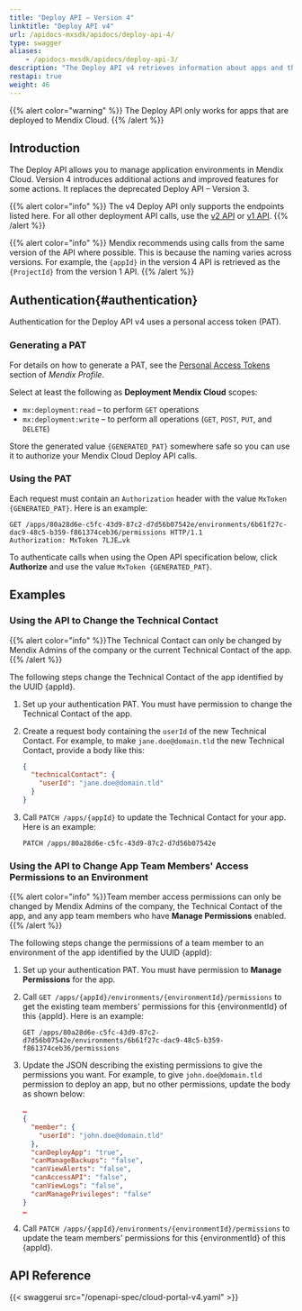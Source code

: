 ```yaml
---
title: "Deploy API – Version 4"
linktitle: "Deploy API v4"
url: /apidocs-mxsdk/apidocs/deploy-api-4/
type: swagger
aliases:
    - /apidocs-mxsdk/apidocs/deploy-api-3/
description: "The Deploy API v4 retrieves information about apps and their environments and allows you to change the technical contact and the permissions of individual team members."
restapi: true
weight: 46
---
```


{{% alert color="warning" %}}
The Deploy API only works for apps that are deployed to Mendix Cloud.
{{% /alert %}}

## Introduction

The Deploy API allows you to manage application environments in Mendix Cloud. Version 4 introduces additional actions and improved features for some actions. It replaces the deprecated Deploy API – Version 3.

{{% alert color="info" %}}
The v4 Deploy API only supports the endpoints listed here. For all other deployment API calls, use the [v2 API](/apidocs-mxsdk/apidocs/deploy-api-2/) or [v1 API](/apidocs-mxsdk/apidocs/deploy-api/).
{{% /alert %}}

{{% alert color="info" %}}
Mendix recommends using calls from the same version of the API where possible. This is because the naming varies across versions. For example, the `{appId}` in the version 4 API is retrieved as the `{ProjectId}` from the version 1 API.
{{% /alert %}}

## Authentication{#authentication}

Authentication for the Deploy API v4 uses a personal access token (PAT).

### Generating a PAT

For details on how to generate a PAT, see the [Personal Access Tokens](/community-tools/mendix-profile/user-settings/#pat) section of *Mendix Profile*.

Select at least the following as **Deployment Mendix Cloud** scopes:

* `mx:deployment:read` – to perform `GET` operations
* `mx:deployment:write` – to perform all operations (`GET`, `POST`, `PUT`, and `DELETE`)

Store the generated value `{GENERATED_PAT}` somewhere safe so you can use it to authorize your Mendix Cloud Deploy API calls.

### Using the PAT

Each request must contain an `Authorization` header with the value `MxToken {GENERATED_PAT}`. Here is an example:

```http
GET /apps/80a28d6e-c5fc-43d9-87c2-d7d56b07542e/environments/6b61f27c-dac9-48c5-b359-f861374ceb36/permissions HTTP/1.1
Authorization: MxToken 7LJE…vk
```

To authenticate calls when using the Open API specification below, click **Authorize** and use the value `MxToken {GENERATED_PAT}`.

## Examples

### Using the API to Change the Technical Contact

{{% alert color="info" %}}The Technical Contact can only be changed by Mendix Admins of the company or the current Technical Contact of the app.{{% /alert %}}

The following steps change the Technical Contact of the app identified by the UUID {appId}.

1. Set up your authentication PAT. You must have permission to change the Technical Contact of the app.
1. Create a request body containing the `userId` of the new Technical Contact. For example, to make `jane.doe@domain.tld` the new Technical Contact, provide a body like this:

    ```json
    {
      "technicalContact": {
        "userId": "jane.doe@domain.tld"
      }
    }
    ```

1. Call `PATCH /apps/{appId}` to update the Technical Contact for your app. Here is an example:

    ```http
    PATCH /apps/80a28d6e-c5fc-43d9-87c2-d7d56b07542e
    ```

### Using the API to Change App Team Members' Access Permissions to an Environment

{{% alert color="info" %}}Team member access permissions can only be changed by Mendix Admins of the company, the Technical Contact of the app, and any app team members who have **Manage Permissions** enabled.{{% /alert %}}

The following steps change the permissions of a team member to an environment of the app identified by the UUID {appId}:

1. Set up your authentication PAT. You must have permission to **Manage Permissions** for the app.

1. Call `GET /apps/{appId}/environments/{environmentId}/permissions` to get the existing team members' permissions for this {environmentId} of this {appId}. Here is an example:

    ```http
    GET /apps/80a28d6e-c5fc-43d9-87c2-d7d56b07542e/environments/6b61f27c-dac9-48c5-b359-f861374ceb36/permissions
    ```

1. Update the JSON describing the existing permissions to give the permissions you want. For example, to give `john.doe@domain.tld` permission to deploy an app, but no other permissions, update the body as shown below:

    ```json
    …
    {
      "member": {
        "userId": "john.doe@domain.tld"
      },
      "canDeployApp": "true",
      "canManageBackups": "false",
      "canViewAlerts": "false",
      "canAccessAPI": "false",
      "canViewLogs": "false",
      "canManagePrivileges": "false"
    }
    …
    ```

1. Call `PATCH /apps/{appId}/environments/{environmentId}/permissions` to update the team members' permissions for this {environmentId} of this {appId}.

## API Reference

{{< swaggerui src="/openapi-spec/cloud-portal-v4.yaml"  >}}
